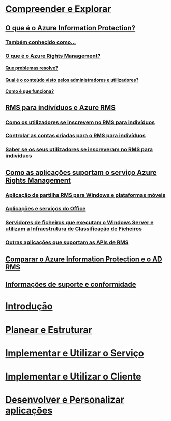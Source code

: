 # [Compreender e Explorar](what-is-information-protection.md)
## [O que é o Azure Information Protection?](what-is-information-protection.md)
### [Também conhecido como...](azure-rms-aka.md)
### [O que é o Azure Rights Management?](what-is-azure-rms.md)
#### [Que problemas resolve?](azure-rms-problems-it-solves.md)
#### [Qual é o conteúdo visto pelos administradores e utilizadores?](what-admins-users-see.md)
#### [Como é que funciona?](how-does-it-work.md)
## [RMS para indivíduos e Azure RMS](rms-for-individuals.md)
### [Como os utilizadores se inscrevem no RMS para indivíduos](rms-for-individuals-user-sign-up.md)
### [Controlar as contas criadas para o RMS para indivíduos](rms-for-individuals-take-control.md)
### [Saber se os seus utilizadores se inscreveram no RMS para indivíduos](rms-for-individuals-identify-sign-up.md)
## [Como as aplicações suportam o serviço Azure Rights Management](applications-support.md)
### [Aplicação de partilha RMS para Windows e plataformas móveis](sharing-app-support.md)
### [Aplicações e serviços do Office](office-apps-services-support.md)
### [Servidores de ficheiros que executam o Windows Server e utilizam a Infraestrutura de Classificação de Ficheiros](file-server-support.md)
### [Outras aplicações que suportam as APIs de RMS](api-support.md)
## [Comparar o Azure Information Protection e o AD RMS](compare-azure-rms-ad-rms.md)
## [Informações de suporte e conformidade](compliance.md)
# [Introdução](/information-protection/get-started/requirements-azure-rms)
# [Planear e Estruturar](/information-protection/plan-design/deployment-roadmap)
# [Implementar e Utilizar o Serviço](/information-protection/deploy-use/activate-service)
# [Implementar e Utilizar o Cliente](/information-protection/rms-client/use-client)
# [Desenvolver e Personalizar aplicações](/information-protection/develop/developers-guide)


<!--HONumber=Sep16_HO4-->


